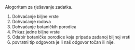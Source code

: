 Alogoritam za rješavanje zadatka.
1. Dohvaćanje biljne vrste
2. Dohvaćanje rodova
3. Dohvaćanje botaničkih porodica
4. Prikaz jedne biljne vrste
5. Odabir botaničke porodice koja pripada zadanoj biljnoj vrsti
6. povratni tip odgovora je li naš odgovor točan ili nije.